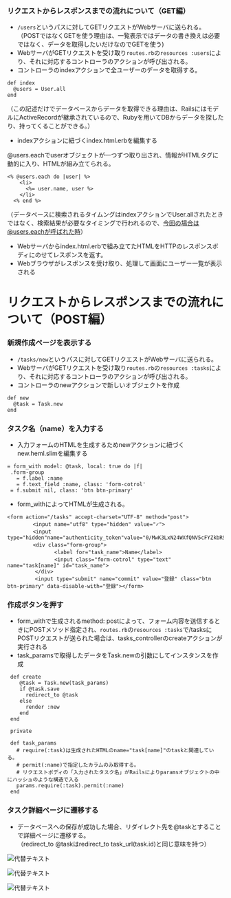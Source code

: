 ### リクエストからレスポンスまでの流れについて（GET編）
- `/users`というパスに対してGETリクエストがWebサーバに送られる。<br>
（POSTではなくGETを使う理由は、一覧表示ではデータの書き換えは必要ではなく、データを取得したいだけなのでGETを使う)
- WebサーバがGETリクエストを受け取り`routes.rb`の`resources :users`により、それに対応するコントローラのアクションが呼び出される。
- コントローラのindexアクションで全ユーザーのデータを取得する。

```
def index
  @users = User.all
end
```
（この記述だけでデータベースからデータを取得できる理由は、RailsにはモデルにActiveRecordが継承されているので、Rubyを用いてDBからデータを探したり、持ってくることができる。）
- indexアクションに紐づくindex.html.erbを編集する<br>

@users.eachでuserオブジェクトが一つずつ取り出され、情報がHTMLタグに動的に入り、HTMLが組み立てられる。

```
<% @users.each do |user| %>
    <li>
      <%= user.name, user %>
    </li>
  <% end %>
```

（データベースに検索されるタイムングはindexアクションでUser.allされたときではなく、検索結果が必要なタイミングで行われるので、今回の場合は@users.eachが呼ばれた時）
- Webサーバからindex.html.erbで組み立てたHTMLをHTTPのレスポンスボディにのせてレスポンスを返す。
- Webブラウザがレスポンスを受け取り、処理して画面にユーザー一覧が表示される

# リクエストからレスポンスまでの流れについて（POST編）
### 新規作成ページを表示する
- `/tasks/new`というパスに対してGETリクエストがWebサーバに送られる。
- WebサーバがGETリクエストを受け取り`routes.rb`の`resources :tasks`により、それに対応するコントローラのアクションが呼び出される。
- コントローラのnewアクションで新しいオブジェクトを作成
```
def new
  @task = Task.new
end
```

### タスク名（name）を入力する
- 入力フォームのHTMLを生成するためnewアクションに紐づくnew.heml.slimを編集する

 ```
= form_with model: @task, local: true do |f|
  .form-group
    = f.label :name
    = f.text_field :name, class: 'form-cotrol'
  = f.submit nil, class: 'btn btn-primary'
```
- form_withによってHTMLが生成される。

```
<form action="/tasks" accept-charset="UTF-8" method="post">
　　　　　<input name="utf8" type="hidden" value="✓">
　　　　　<input　type="hidden"name="authenticity_token"value="0/MwK3LxN24WXfQNV5cFYZkbRSoRsL9QEomdh2h+Hr2BpWQqeW95LO7MM4ZZGoz56y+mHx0hMETSwAW18fqKvw==">
     　　<div class="form-group">
       　　　　　<label for="task_name">Name</label>
            　　<input class="form-cotrol" type="text" name="task[name]" id="task_name">
         </div>
         <input type="submit" name="commit" value="登録" class="btn btn-primary" data-disable-with="登録"></form>
```
### 作成ボタンを押す
- form_withで生成されるmethod: postによって、フォーム内容を送信するときにPOSTメソッド指定され、`routes.rb`の`resources :tasks`で/tasksにPOSTリクエストが送られた場合は、tasks_controllerのcreateアクションが実行される
- task_paramsで取得したデータをTask.newの引数にしてインスタンスを作成

```
 def create
    @task = Task.new(task_params)
    if @task.save
      redirect_to @task
    else
      render :new
    end
 end
 
 private
 
 def task_params
   # require(:task)は生成されたHTMLのname="task[name]"のtaskと関連している。
   # permit(:name)で指定したカラムのみ取得する。
   # リクエストボディの「入力されたタスク名」がRailsによりparamsオブジェクトの中にハッシュのような構造で入る
   params.require(:task).permit(:name)
 end

```


### タスク詳細ページに遷移する
- データベースへの保存が成功した場合、リダイレクト先を@taskとすることで詳細ページに遷移する。<br>
（redirect_to @taskはredirect_to task_url(task.id)と同じ意味を持つ）


![代替テキスト](https://i.gyazo.com/4d39488e599c1751e722b29594b62144.jpg)


![代替テキスト](https://i.gyazo.com/25d4ac64cf21ac57515d06df90d2afc3.png)


![代替テキスト](https://i.gyazo.com/98ab7600e6ff9bdd0e54e71de51a9e72.png)

